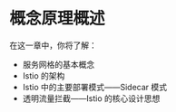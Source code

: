 # 概念原理概述

在这一章中，你将了解：

- 服务网格的基本概念
- Istio 的架构
- Istio 中的主要部署模式——Sidecar 模式
- 透明流量拦截——Istio 的核心设计思想
